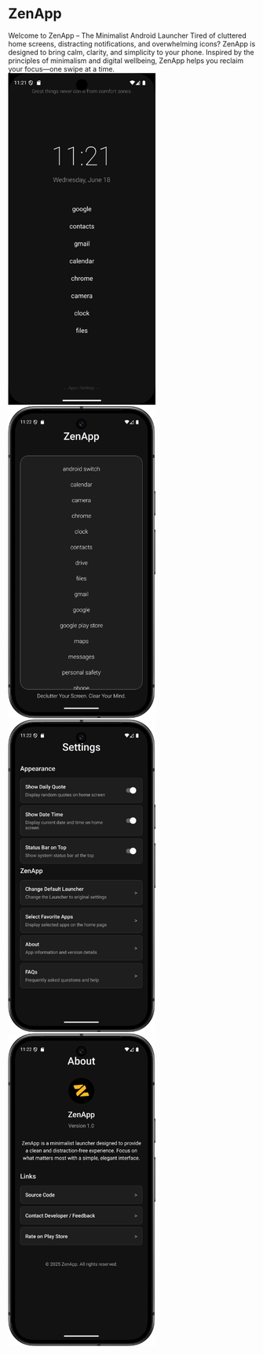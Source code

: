 # ZenApp
Welcome to ZenApp – The Minimalist Android Launcher  Tired of cluttered home screens, distracting notifications, and overwhelming icons? ZenApp is designed to bring calm, clarity, and simplicity to your phone. Inspired by the principles of minimalism and digital wellbeing, ZenApp helps you reclaim your focus—one swipe at a time.
<img src="https://github.com/Adithyamaurya/ZenApp/blob/main/images/home.png" alt="ZenApp Screenshot" width="300">
<img src="https://github.com/Adithyamaurya/ZenApp/blob/main/images/applist.png" alt="ZenApp Screenshot" width="300">
<img src="https://github.com/Adithyamaurya/ZenApp/blob/main/images/setting.png" alt="ZenApp Screenshot" width="300">
<img src="https://github.com/Adithyamaurya/ZenApp/blob/main/images/about.png" alt="ZenApp Screenshot" width="300">





